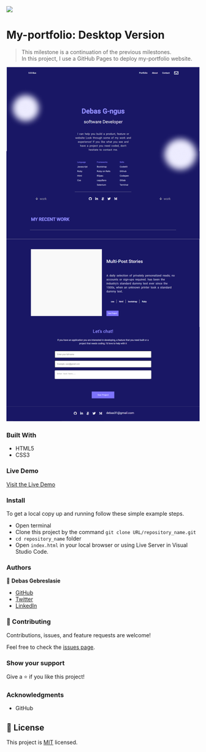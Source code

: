 ![](https://img.shields.io/badge/Microverse-blueviolet)

# My-portfolio: Desktop Version

>This milestone is a continuation of the previous milestones. In this project, I use a GitHub Pages to deploy my-portfolio website.

![screenshot](./image/Desktop-version.png)

### Built With

- HTML5
- CSS3

### Live Demo

[Visit the Live Demo](https://debas-31.github.io/my-portfolio/)

### Install

To get a local copy up and running follow these simple example steps.
- Open terminal
- Clone this project by the command `git clone URL/repository_name.git`
- `cd repository_name` folder
- Open `index.html` in your local browser or using Live Server in Visual Studio Code.
### Authors

👤 **Debas Gebreslasie**

- [GitHub](https://github.com/Debas-31)
- [Twitter](https://twitter.com/DEBSH76956492)
- [LinkedIn](https://www.linkedin.com/in/debas-gebrengus-5256a2159/)

### 🤝 Contributing

Contributions, issues, and feature requests are welcome!

Feel free to check the [issues page](https://github.com/Debas-31/my-portfolio/issues).

### Show your support

Give a ⭐️ if you like this project!

### Acknowledgments
- GitHub 

## 📝 License

This project is [MIT](https://github.com/Debas-31/my-portfolio/blob/main/MIT.md) licensed.